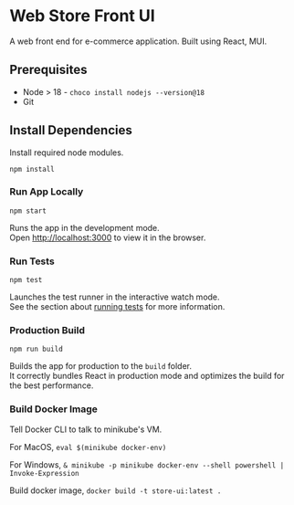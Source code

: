 # Web Store Front UI
A web front end for e-commerce application. Built using React, MUI.

## Prerequisites
- Node > 18 - ```choco install nodejs --version@18```
- Git

## Install Dependencies
Install required node modules.

`npm install`

### Run App Locally
`npm start`

Runs the app in the development mode.\
Open [http://localhost:3000](http://localhost:3000) to view it in the browser.

### Run Tests
`npm test`

Launches the test runner in the interactive watch mode.\
See the section about [running tests](https://facebook.github.io/create-react-app/docs/running-tests) for more information.

### Production Build
 `npm run build`

Builds the app for production to the `build` folder.\
It correctly bundles React in production mode and optimizes the build for the best performance.

### Build Docker Image

Tell Docker CLI to talk to minikube's VM.

For MacOS,
`eval $(minikube docker-env)`

For Windows,
`& minikube -p minikube docker-env --shell powershell | Invoke-Expression`

Build docker image,
`docker build -t store-ui:latest .`
